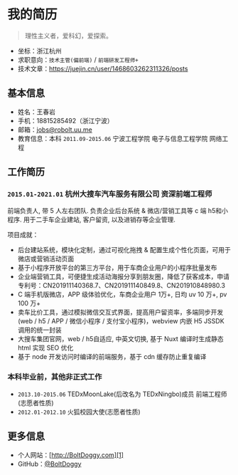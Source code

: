 # 我的简历

<!-- <img src="https://img.souche.com/f2e/ee655c3a87e314888f5478d70082f73f.jpg" align="right" width="300"> -->

> 理性主义者，爱科幻，爱探索。

- 坐标：浙江杭州
- 求职意向：`技术主管(偏前端)` / `前端研发工程师+`
- 技术文章：https://juejin.cn/user/1468603262311326/posts

## 基本信息

- 姓名：王春岩
- 手机：18815285492（浙江宁波）
- 邮箱：jobs@robolt.uu.me
- 教育信息：本科 `2011.09-2015.06` 宁波工程学院 电子与信息工程学院 网络工程

## 工作简历

### `2015.01-2021.01` 杭州大搜车汽车服务有限公司 资深前端工程师

前端负责人, 带 5 人左右团队. 负责企业后台系统 & 微店/营销工具等 c 端 h5和小程序. 用于二手车企业建站, 客户留资, 以及进销存等企业管理.

项目成就：

- 后台建站系统，模块化定制，通过可视化拖拽 & 配置生成个性化页面，可用于微店或营销活动页面
- 基于小程序开放平台的第三方平台，用于车商企业用户的小程序批量发布
- 企业端营销工具，可便捷生成活动海报分享到朋友圈，降低了获客成本，申请专利号：CN201911140368.7、CN201911140849.8、CN201910848980.3
- C 端手机版微店，APP 级体验优化，车商企业用户 1万+, 日均 uv 10 万+, pv 100 万+
- 卖车比价工具，通过模拟微信交互式界面，提高用户留资率，多端同步开发(web / h5 / APP / 微信小程序 / 支付宝小程序)，webview 内嵌 H5 JSSDK 调用的统一封装
- 大搜车集团官网，web / h5自适应, 中英文切换, 基于 Nuxt 编译时生成静态 html 实现 SEO 优化
- 基于 node 开发访问时编译的前端服务，基于 cdn 缓存防止重复编译

### 本科毕业前，其他非正式工作

* `2013.10-2015.06` TEDxMoonLake(后改名为 TEDxNingbo)成员 前端工程师(志愿者性质)
* `2012.01-2012.10` 火狐校园大使(志愿者性质)

## 更多信息

* 个人网站：[http://BoltDoggy.com][1]
* GitHub：[@BoltDoggy][3]



[1]: http://boltdoggy.com "BoltDoggy.com"
[3]: http://github.com/BoltDoggy "Bolt"
